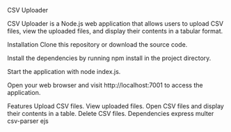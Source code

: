 
CSV Uploader


CSV Uploader is a Node.js web application that allows users to upload CSV files, view the uploaded files, and display their contents in a tabular format.

Installation
Clone this repository or download the source code.

Install the dependencies by running npm install in the project directory.

Start the application with node index.js.

Open your web browser and visit http://localhost:7001 to access the application.

Features
Upload CSV files.
View uploaded files.
Open CSV files and display their contents in a table.
Delete CSV files.
Dependencies
express
multer
csv-parser
ejs